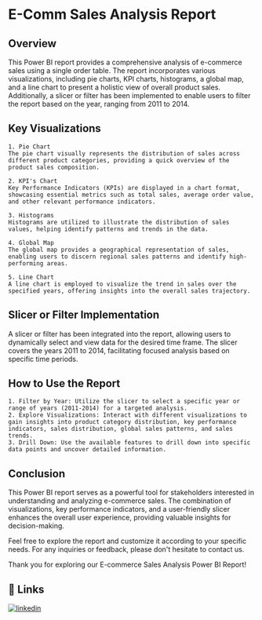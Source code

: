 
# E-Comm Sales Analysis Report

## Overview
This Power BI report provides a comprehensive analysis of e-commerce sales using a single order table. The report incorporates various visualizations, including pie charts, KPI charts, histograms, a global map, and a line chart to present a holistic view of overall product sales. Additionally, a slicer or filter has been implemented to enable users to filter the report based on the year, ranging from 2011 to 2014.

## Key Visualizations

    1. Pie Chart
    The pie chart visually represents the distribution of sales across different product categories, providing a quick overview of the product sales composition.

    2. KPI's Chart
    Key Performance Indicators (KPIs) are displayed in a chart format, showcasing essential metrics such as total sales, average order value, and other relevant performance indicators.

    3. Histograms
    Histograms are utilized to illustrate the distribution of sales values, helping identify patterns and trends in the data.

    4. Global Map
    The global map provides a geographical representation of sales, enabling users to discern regional sales patterns and identify high-performing areas.

    5. Line Chart
    A line chart is employed to visualize the trend in sales over the specified years, offering insights into the overall sales trajectory.

## Slicer or Filter Implementation
A slicer or filter has been integrated into the report, allowing users to dynamically select and view data for the desired time frame. The slicer covers the years 2011 to 2014, facilitating focused analysis based on specific time periods.

## How to Use the Report
    1. Filter by Year: Utilize the slicer to select a specific year or range of years (2011-2014) for a targeted analysis.
    2. Explore Visualizations: Interact with different visualizations to gain insights into product category distribution, key performance indicators, sales distribution, global sales patterns, and sales trends.
    3. Drill Down: Use the available features to drill down into specific data points and uncover detailed information.

## Conclusion

This Power BI report serves as a powerful tool for stakeholders interested in understanding and analyzing e-commerce sales. The combination of visualizations, key performance indicators, and a user-friendly slicer enhances the overall user experience, providing valuable insights for decision-making.

Feel free to explore the report and customize it according to your specific needs. For any inquiries or feedback, please don't hesitate to contact us.

Thank you for exploring our E-commerce Sales Analysis Power BI Report!
## 🔗 Links

[![linkedin](https://img.shields.io/badge/linkedin-0A66C2?style=for-the-badge&logo=linkedin&logoColor=white)](www.linkedin.com/in/rishi-pandey-017546170)
